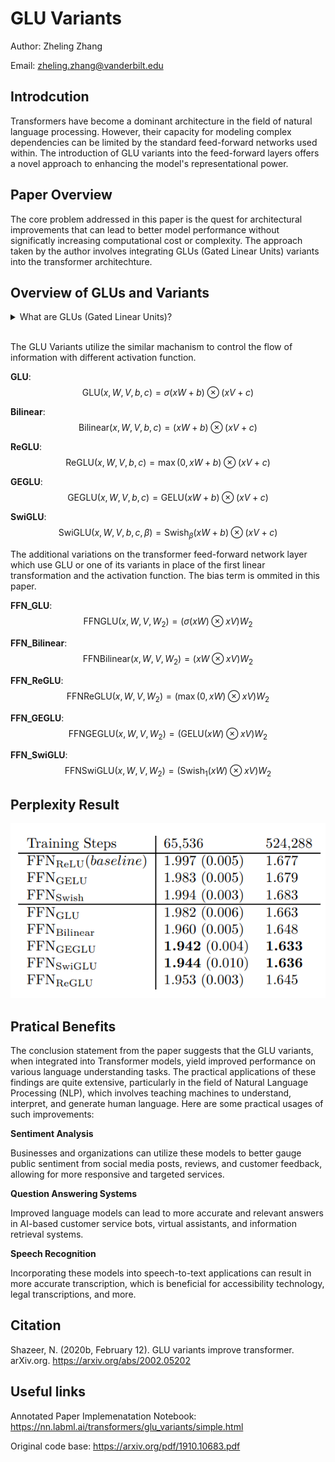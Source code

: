 # GLU Variants
Author: Zheling Zhang

Email: zheling.zhang@vanderbilt.edu

## Introdcution
Transformers have become a dominant architecture in the field of natural language processing. However, their capacity for modeling complex dependencies can be limited by the standard feed-forward networks used within. The introduction of GLU variants into the feed-forward layers offers a novel approach to enhancing the model's representational power.

## Paper Overview
The core problem addressed in this paper is the quest for architectural improvements that can lead to better model performance without significatly increasing computational cost or complexity. The approach taken by the author involves integrating GLUs (Gated Linear Units) variants into the transformer architechture. 

## Overview of GLUs and Variants

<details>
  <summary>What are GLUs (Gated Linear Units)?</summary>
  
GLUs are a type of neural network component that controls the flow of information through the network by applying a gating mechanism to linear units. This gating mechanism allows the model to learn which parts of the information to pass through and which to block, potentially leading to more efficient learning process.

  </details><br>

The GLU Variants utilize the similar machanism to control the flow of information with different activation function.

**GLU**:
$$\text{GLU}(x, W, V, b, c) = \sigma(xW + b) \otimes (xV + c)$$

**Bilinear**:
$$\text{Bilinear}(x, W, V, b, c) = (xW + b) \otimes (xV + c)$$

**ReGLU**:
$$\text{ReGLU}(x, W, V, b, c) = \max(0, xW + b) \otimes (xV + c)$$

**GEGLU**:
$$\text{GEGLU}(x, W, V, b, c) = \text{GELU}(xW + b) \otimes (xV + c)$$

**SwiGLU**:
$$\text{SwiGLU}(x, W, V, b, c, \beta) = \text{Swish}_\beta(xW + b) \otimes (xV + c)$$

The additional variations on the transformer feed-forward network layer which use GLU or one of its variants in place of the first linear transformation and the activation function. The bias term is ommited in this paper.

**FFN_GLU**:
$$\text{FFNGLU}(x, W, V, W_2) = (\sigma(xW) \otimes xV)W_2$$

**FFN_Bilinear**:
$$\text{FFNBilinear}(x, W, V, W_2) = (xW \otimes xV)W_2$$

**FFN_ReGLU**:
$$\text{FFNReGLU}(x, W, V, W_2) = (\max(0, xW) \otimes xV)W_2$$

**FFN_GEGLU**:
$$\text{FFNGEGLU}(x, W, V, W_2) = (\text{GELU}(xW) \otimes xV)W_2$$

**FFN_SwiGLU**:
$$\text{FFNSwiGLU}(x, W, V, W_2) = (\text{Swish}_1(xW) \otimes xV)W_2$$

## Perplexity Result
![alt text](image.png)

## Pratical Benefits

The conclusion statement from the paper suggests that the GLU variants, when integrated into Transformer models, yield improved performance on various language understanding tasks. The practical applications of these findings are quite extensive, particularly in the field of Natural Language Processing (NLP), which involves teaching machines to understand, interpret, and generate human language. Here are some practical usages of such improvements:

**Sentiment Analysis**

Businesses and organizations can utilize these models to better gauge public sentiment from social media posts, reviews, and customer feedback, allowing for more responsive and targeted services.

**Question Answering Systems** 

Improved language models can lead to more accurate and relevant answers in AI-based customer service bots, virtual assistants, and information retrieval systems.

**Speech Recognition**

Incorporating these models into speech-to-text applications can result in more accurate transcription, which is beneficial for accessibility technology, legal transcriptions, and more.

## Citation

Shazeer, N. (2020b, February 12). GLU variants improve transformer. arXiv.org. https://arxiv.org/abs/2002.05202

## Useful links
Annotated Paper Implemenatation Notebook: https://nn.labml.ai/transformers/glu_variants/simple.html

Original code base: https://arxiv.org/pdf/1910.10683.pdf




